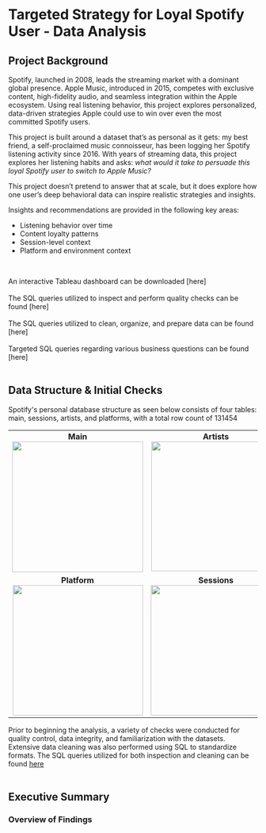 # Targeted Strategy for Loyal Spotify User - Data Analysis

## Project Background

Spotify, launched in 2008, leads the streaming market with a dominant global presence. Apple Music, introduced in 2015, competes with exclusive content, high-fidelity audio, and seamless integration within the Apple ecosystem. Using real listening behavior, this project explores personalized, data-driven strategies Apple could use to win over even the most committed Spotify users.

This project is built around a dataset that’s as personal as it gets: my best friend, a self-proclaimed music connoisseur, has been logging her Spotify listening activity since 2016. With years of streaming data, this project explores her listening habits and asks: *what would it take to persuade this loyal Spotify user to switch to Apple Music?*

This project doesn’t pretend to answer that at scale, but it does explore how one user’s deep behavioral data can inspire realistic strategies and insights.

Insights and recommendations are provided in the following key areas:
- Listening behavior over time
- Content loyalty patterns
- Session-level context
- Platform and environment context
<br/>

An interactive Tableau dashboard can be downloaded [here]<br/><br/>
The SQL queries utilized to inspect and perform quality checks can be found [here]<br/><br/>
The SQL queries utilized to clean, organize, and prepare data can be found [here]<br/><br/>
Targeted SQL queries regarding various business questions can be found [here]<br/><br/>


## Data Structure & Initial Checks

Spotify's personal database structure as seen below consists of four tables: main, sessions, artists, and platforms, with a total row count of 131454

<table> <tr valign="top"> <td align="center"> <strong>Main</strong><br> <img width="264" src="https://github.com/user-attachments/assets/700ae432-9c6e-4227-a66d-09439da599ba" /> </td> <td align="center"> <strong>Artists</strong><br> <img width="262" src="https://github.com/user-attachments/assets/c5ae3983-3299-4659-8fab-16614ea17dfb" /> </td> </tr> <tr valign="top"> <td align="center"> <strong>Platform</strong><br> <img width="263" src="https://github.com/user-attachments/assets/f80b6ea5-c29b-428d-aa6c-739224a9d052" /> </td> <td align="center"> <strong>Sessions</strong><br> <img width="263" src="https://github.com/user-attachments/assets/1230264b-9e90-460d-b701-36ffa5aab454" /> </td> </tr> </table>

Prior to beginning the analysis, a variety of checks were conducted for quality control, data integrity, and familiarization with the datasets. Extensive data cleaning was also performed using SQL to standardize formats. The SQL queries utilized for both inspection and cleaning can be found [here](spotify_data_cleaning.sql)<br/>
<br/>
## Executive Summary


### Overview of Findings
